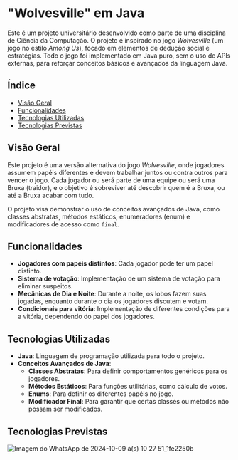# "Wolvesville" em Java

Este é um projeto universitário desenvolvido como parte de uma disciplina de Ciência da Computação. O projeto é inspirado no jogo *Wolvesville* (um jogo no estilo *Among Us*), focado em elementos de dedução social e estratégias. Todo o jogo foi implementado em Java puro, sem o uso de APIs externas, para reforçar conceitos básicos e avançados da linguagem Java.

## Índice

- [Visão Geral](#visão-geral)
- [Funcionalidades](#funcionalidades)
- [Tecnologias Utilizadas](#tecnologias-utilizadas)
- [Tecnologias Previstas](#Tecnologias-Previstas)

## Visão Geral

Este projeto é uma versão alternativa do jogo *Wolvesville*, onde jogadores assumem papéis diferentes e devem trabalhar juntos ou contra outros para vencer o jogo. Cada jogador ou será parte de uma equipe ou será uma Bruxa (traidor), e o objetivo é sobreviver até descobrir quem é a Bruxa, ou até a Bruxa acabar com tudo.

O projeto visa demonstrar o uso de conceitos avançados de Java, como classes abstratas, métodos estáticos, enumeradores (enum) e modificadores de acesso como `final`.

## Funcionalidades

- **Jogadores com papéis distintos**: Cada jogador pode ter um papel distinto.
- **Sistema de votação**: Implementação de um sistema de votação para eliminar suspeitos.
- **Mecânicas de Dia e Noite**: Durante a noite, os lobos fazem suas jogadas, enquanto durante o dia os jogadores discutem e votam.
- **Condicionais para vitória**: Implementação de diferentes condições para a vitória, dependendo do papel dos jogadores.

## Tecnologias Utilizadas

- **Java**: Linguagem de programação utilizada para todo o projeto.
- **Conceitos Avançados de Java**:
  - **Classes Abstratas**: Para definir comportamentos genéricos para os jogadores.
  - **Métodos Estáticos**: Para funções utilitárias, como cálculo de votos.
  - **Enums**: Para definir os diferentes papéis no jogo.
  - **Modificador Final**: Para garantir que certas classes ou métodos não possam ser modificados.
 
## Tecnologias Previstas
 ![Imagem do WhatsApp de 2024-10-09 à(s) 10 27 51_1fe2250b](https://github.com/user-attachments/assets/146e8221-0849-4cee-adaf-d12c67746a4d)
